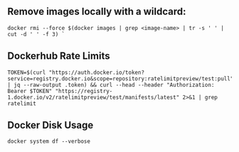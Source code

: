 ## Remove images locally with a wildcard:

```
docker rmi --force $(docker images | grep <image-name> | tr -s ' ' | cut -d ' ' -f 3) `
```

## Dockerhub Rate Limits

```
TOKEN=$(curl "https://auth.docker.io/token?service=registry.docker.io&scope=repository:ratelimitpreview/test:pull" | jq --raw-output .token) && curl --head --header "Authorization: Bearer $TOKEN" "https://registry-1.docker.io/v2/ratelimitpreview/test/manifests/latest" 2>&1 | grep ratelimit
```

## Docker Disk Usage

```
docker system df --verbose
```


